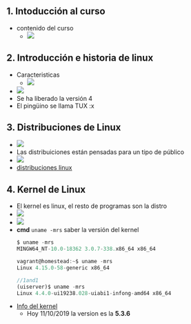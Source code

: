 ## 1. Intoducción al curso
- contenido del curso
  - ![](https://trello-attachments.s3.amazonaws.com/5da0d7fb764b8b74e4c44bc9/962x527/f012bd623e7c5e1ab9b6960d4f52d20e/image.png)
## 2. Introducción e historia de linux
- Caracteristicas
  - ![](https://trello-attachments.s3.amazonaws.com/5da0d7fb764b8b74e4c44bc9/821x387/ded346e1d4ac9269c1cc487eba952c40/image.png)
- ![](https://trello-attachments.s3.amazonaws.com/5da0d7fb764b8b74e4c44bc9/953x531/4382ad553ae9b70cbe41f8c29a367253/image.png)
- Se ha liberado la versión 4
- El pingüino se llama TUX :x 
## 3. Distribuciones de Linux
- ![](https://trello-attachments.s3.amazonaws.com/5da0d7fb764b8b74e4c44bc9/815x442/39b8dda22bd5478dd1150656933ccf63/image.png)
- Las distribuiciones están pensadas para un tipo de público
- ![](https://trello-attachments.s3.amazonaws.com/5da0d7fb764b8b74e4c44bc9/564x449/3007cc267062f83dec8d0a4a43af9135/image.png)
- [distribuciones linux](https://distrowatch.com)
## 4. Kernel de Linux
- El kernel es linux, el resto de programas son la distro
- ![](https://trello-attachments.s3.amazonaws.com/5da0d7fb764b8b74e4c44bc9/928x522/830448445db3476447f59ac704b8edd7/image.png)
- ![](https://trello-attachments.s3.amazonaws.com/5da0d7fb764b8b74e4c44bc9/812x501/caad7d3e0fa718232321ed0f9f7b7353/image.png)
- **cmd** `uname -mrs` saber la versión del kernel
  ```js
  $ uname -mrs
  MINGW64_NT-10.0-18362 3.0.7-338.x86_64 x86_64

  vagrant@homestead:~$ uname -mrs
  Linux 4.15.0-58-generic x86_64

  //1and1
  (uiserver)$ uname -mrs
  Linux 4.4.0-ui19238.028-uiabi1-infong-amd64 x86_64
  ```
- [Info del kernel](https://www.kernel.org/)
  - Hoy 11/10/2019 la version es la **5.3.6**